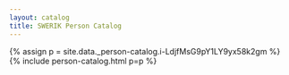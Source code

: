 ```yaml
---
layout: catalog
title: SWERIK Person Catalog
---
```

{% assign p = site.data._person-catalog.i-LdjfMsG9pY1LY9yx58k2gm %}
{% include person-catalog.html p=p %}


